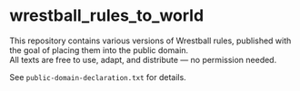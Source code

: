 # wrestball_rules_to_world

This repository contains various versions of Wrestball rules, published with the goal of placing them into the public domain.  
All texts are free to use, adapt, and distribute — no permission needed.

See `public-domain-declaration.txt` for details.
